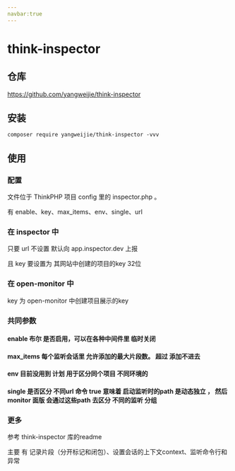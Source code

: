 ```yaml
---
navbar:true
---
```


# think-inspector

## 仓库

https://github.com/yangweijie/think-inspector

## 安装

`composer require yangweijie/think-inspector -vvv`

## 使用

### 配置

文件位于 ThinkPHP 项目 config 里的 inspector.php 。

有 enable、key、max_items、env、single、url

### 在 inspector 中

只要 url 不设置 默认向 app.inspector.dev 上报

且 key 要设置为 其网站中创建的项目的key  32位

### 在 open-monitor 中

key 为 open-monitor 中创建项目展示的key 

### 共同参数

#### enable 布尔 是否启用，可以在各种中间件里 临时关闭

#### max_items 每个监听会话里 允许添加的最大片段数。 超过 添加不进去

#### env 目前没用到 计划 用于区分同个项目 不同环境的

#### single  是否区分 不同url 命令 true 意味着 启动监听时的path 是动态独立 ， 然后 monitor 面版 会通过这些path 去区分 不同的监听 分组


### 更多



参考 think-inspector 库的readme

主要 有 记录片段（分开标记和闭包）、设置会话的上下文context、监听命令行和异常